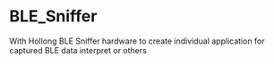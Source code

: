 # BLE_Sniffer
With Hollong BLE Sniffer hardware to create individual application for captured BLE data interpret or others

